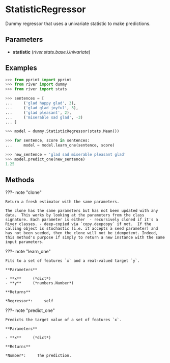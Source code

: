 # StatisticRegressor

Dummy regressor that uses a univariate statistic to make predictions.



## Parameters

- **statistic** (*river.stats.base.Univariate*)



## Examples

```python
>>> from pprint import pprint
>>> from river import dummy
>>> from river import stats

>>> sentences = [
...     ('glad happy glad', 3),
...     ('glad glad joyful', 3),
...     ('glad pleasant', 2),
...     ('miserable sad glad', -3)
... ]

>>> model = dummy.StatisticRegressor(stats.Mean())

>>> for sentence, score in sentences:
...     model = model.learn_one(sentence, score)

>>> new_sentence = 'glad sad miserable pleasant glad'
>>> model.predict_one(new_sentence)
1.25
```

## Methods

???- note "clone"

    Return a fresh estimator with the same parameters.

    The clone has the same parameters but has not been updated with any data.  This works by looking at the parameters from the class signature. Each parameter is either  - recursively cloned if it's a River classes. - deep-copied via `copy.deepcopy` if not.  If the calling object is stochastic (i.e. it accepts a seed parameter) and has not been seeded, then the clone will not be idempotent. Indeed, this method's purpose if simply to return a new instance with the same input parameters.

    
???- note "learn_one"

    Fits to a set of features `x` and a real-valued target `y`.

    **Parameters**

    - **x**     (*dict*)    
    - **y**     (*numbers.Number*)    
    
    **Returns**

    *Regressor*:     self
    
???- note "predict_one"

    Predicts the target value of a set of features `x`.

    **Parameters**

    - **x**     (*dict*)    
    
    **Returns**

    *Number*:     The prediction.
    
